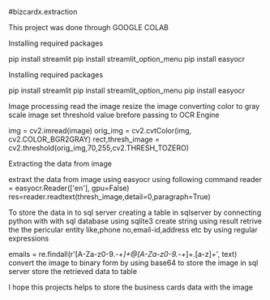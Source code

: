 #bizcardx.extraction 

This project was done through GOOGLE COLAB

Installing required packages

pip install streamlit
pip install streamlit_option_menu
pip install easyocr


Installing required packages

pip install streamlit
pip install streamlit_option_menu
pip install easyocr


Image processing
read the image
resize the image
converting color to gray scale image
set threshold value brefore passing to OCR Engine

img = cv2.imread(image)
orig_img = cv2.cvtColor(img, cv2.COLOR_BGR2GRAY)
rect,thresh_image = cv2.threshold(orig_img,70,255,cv2.THRESH_TOZERO)


Extracting the data from image

extraxt the data from image using easyocr using following command
reader = easyocr.Reader(['en'], gpu=False)
res=reader.readtext(thresh_image,detail=0,paragraph=True)


To store the data in to sql server
creating a table in sqlserver by connecting python with with sql database using sqlite3
create string using result
retrive the the pericular entity like,phone no,email-id,address etc by using regular expressions

emails = re.findall(r'[A-Za-z0-9\.\-+_]+@[A-Za-z0-9\.\-+_]+\.[a-z]+', text)
convert the image to binary form by using base64 to store the image in sql server
store the retrieved data to table


I hope this projects helps to store the business cards data with the image






